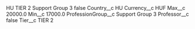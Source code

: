 <?xml version="1.0" encoding="UTF-8"?>
<CustomMetadata xmlns="http://soap.sforce.com/2006/04/metadata" xmlns:xsi="http://www.w3.org/2001/XMLSchema-instance" xmlns:xsd="http://www.w3.org/2001/XMLSchema">
    <label>HU TIER 2 Support Group 3</label>
    <protected>false</protected>
    <values>
        <field>Country__c</field>
        <value xsi:type="xsd:string">HU</value>
    </values>
    <values>
        <field>Currency__c</field>
        <value xsi:type="xsd:string">HUF</value>
    </values>
    <values>
        <field>Max__c</field>
        <value xsi:type="xsd:double">20000.0</value>
    </values>
    <values>
        <field>Min__c</field>
        <value xsi:type="xsd:double">17000.0</value>
    </values>
    <values>
        <field>ProfessionGroup__c</field>
        <value xsi:type="xsd:string">Support Group 3</value>
    </values>
    <values>
        <field>Professor__c</field>
        <value xsi:type="xsd:boolean">false</value>
    </values>
    <values>
        <field>Tier__c</field>
        <value xsi:type="xsd:string">TIER 2</value>
    </values>
</CustomMetadata>
